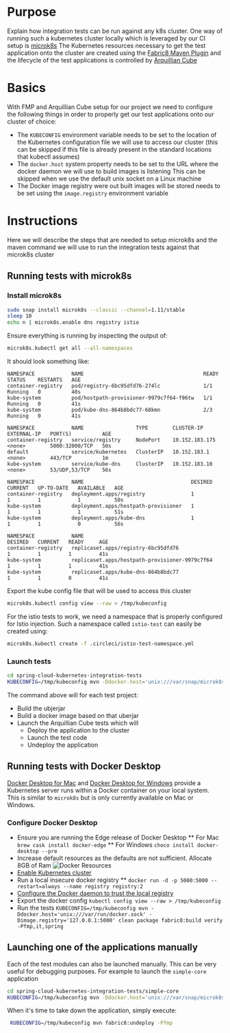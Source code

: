 # Purpose

Explain how integration tests can be run against any k8s cluster. 
One way of running such a kubernetes cluster locally which is leveraged by our CI setup is [microk8s](https://microk8s.io/)
The Kubernetes resources necessary to get the test application
onto the cluster are created using the [Fabric8 Maven Plugin](https://maven.fabric8.io/) and the
lifecycle of the test applications is controlled by [Arquillian Cube](http://arquillian.org/arquillian-cube/)

# Basics

With FMP and Arquillian Cube setup for our project we need to configure the following things in order to properly get
our test applications onto our cluster of choice:

* The `KUBECONFIG` environment variable needs to be set to the location of the Kubernetes configuration file
we will use to access our cluster (this can be skipped if this file is already present in the standard locations that kubectl assumes)
* The `docker.host` system property needs to be set to the URL where the docker daemon we will use to build images is listening
This can be skipped when we use the default unix socket on a Linux machine
* The Docker image registry were out built images will be stored needs to be set using the `image.registry` environment variable   

# Instructions

Here we will describe the steps that are needed to setup microk8s and the maven command we will use to run the integration
tests against that microk8s cluster 

## Running tests with microk8s
### Install microk8s

```bash
sudo snap install microk8s --classic --channel=1.11/stable
sleep 10
echo n | microk8s.enable dns registry istio
```

Ensure everything is running by inspecting the output of:

```bash
microk8s.kubectl get all --all-namespaces
```

It should look something like:

```
NAMESPACE            NAME                                       READY     STATUS    RESTARTS   AGE
container-registry   pod/registry-6bc95dfd76-274lc              1/1       Running   0          40s
kube-system          pod/hostpath-provisioner-9979c7f64-f96tw   1/1       Running   0          41s
kube-system          pod/kube-dns-864b8bdc77-68kmn              2/3       Running   0          41s

NAMESPACE            NAME                 TYPE        CLUSTER-IP       EXTERNAL-IP   PORT(S)          AGE
container-registry   service/registry     NodePort    10.152.183.175   <none>        5000:32000/TCP   50s
default              service/kubernetes   ClusterIP   10.152.183.1     <none>        443/TCP          1m
kube-system          service/kube-dns     ClusterIP   10.152.183.10    <none>        53/UDP,53/TCP    56s

NAMESPACE            NAME                                   DESIRED   CURRENT   UP-TO-DATE   AVAILABLE   AGE
container-registry   deployment.apps/registry               1         1         1            1           50s
kube-system          deployment.apps/hostpath-provisioner   1         1         1            1           51s
kube-system          deployment.apps/kube-dns               1         1         1            0           56s

NAMESPACE            NAME                                             DESIRED   CURRENT   READY     AGE
container-registry   replicaset.apps/registry-6bc95dfd76              1         1         1         41s
kube-system          replicaset.apps/hostpath-provisioner-9979c7f64   1         1         1         41s
kube-system          replicaset.apps/kube-dns-864b8bdc77              1         1         0         41s
```

Export the kube config file that will be used to access this cluster

```bash
microk8s.kubectl config view --raw > /tmp/kubeconfig
```

For the istio tests to work, we need a namespace that is properly configured for Istio injection.
Such a namespace called `istio-test` can easily be created using:

```bash
microk8s.kubectl create -f .circleci/istio-test-namespace.yml
``` 

### Launch tests

```bash
cd spring-cloud-kubernetes-integration-tests
KUBECONFIG=/tmp/kubeconfig mvn -Ddocker.host='unix:///var/snap/microk8s/current/docker.sock' -Dimage.registry='localhost:32000' clean package fabric8:build verify -Pfmp,it
```

The command above will for each test project:

* Build the ubjerjar
* Build a docker image based on that uberjar
* Launch the Arquillian Cube tests which will
    - Deploy the application to the cluster
    - Launch the test code
    - Undeploy the application
  
## Running tests with Docker Desktop

[Docker Desktop for Mac](https://docs.docker.com/docker-for-mac/) and [Docker Desktop for Windows](https://docs.docker.com/docker-for-windows/) 
provide a Kubernetes server runs within a Docker container on your local system. This is similar to `microk8s` but is only currently available on Mac or Windows.

### Configure Docker Desktop
* Ensure you are running the Edge release of Docker Desktop
** For Mac `brew cask install docker-edge`
** For Windows `choco install docker-desktop --pre` 
* Increase default resources as the defaults are not sufficient. Allocate 8GB of Ram
![Docker Resources](https://istio.io/docs/setup/kubernetes/platform-setup/docker/dockerprefs.png)
* [Enable Kubernetes cluster](https://docs.docker.com/docker-for-mac/#kubernetes)
* Run a local insecure docker registry 
** `docker run -d -p 5000:5000 --restart=always --name registry registry:2`
* [Configure the Docker daemon to trust the local registry](https://docs.docker.com/docker-for-mac/#daemon) 
* Export the docker config `kubectl config view --raw > /tmp/kubeconfig`
* Run the tests `KUBECONFIG=/tmp/kubeconfig mvn -Ddocker.host='unix:///var/run/docker.sock' -Dimage.registry='127.0.0.1:5000' clean package fabric8:build verify -Pfmp,it,spring`

## Launching one of the applications manually

Each of the test modules can also be launched manually. This can be very useful for debugging purposes.
For example to launch the `simple-core` application
    
 ```bash
 cd spring-cloud-kubernetes-integration-tests/simple-core
 KUBECONFIG=/tmp/kubeconfig mvn -Ddocker.host='unix:///var/snap/microk8s/current/docker.sock' -Dimage.registry='localhost:32000' clean package fabric8:build fabric8:deploy -Pfmp
 ```
 
 When it's time to take down the application, simply execute: 
 

 ```bash
  KUBECONFIG=/tmp/kubeconfig mvn fabric8:undeploy -Pfmp
  ```
